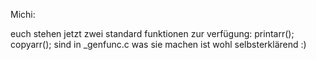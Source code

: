 Michi:

euch stehen jetzt zwei standard funktionen zur verfügung:
printarr();
copyarr();
sind in _genfunc.c was sie machen ist wohl selbsterklärend :)